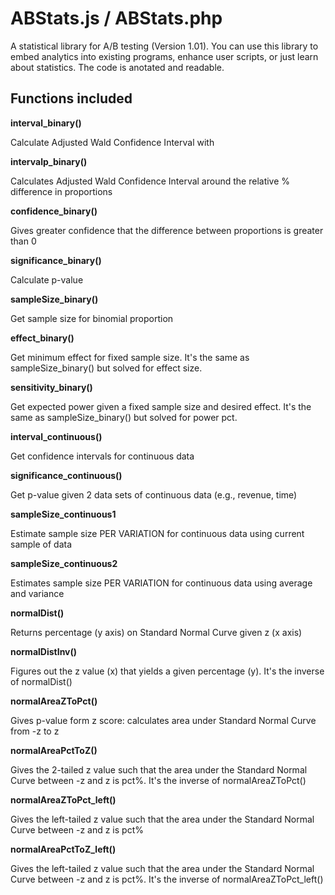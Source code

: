 ABStats.js / ABStats.php
==========

A statistical library for A/B testing (Version 1.01). You can use this library to embed analytics into existing programs, enhance user scripts, or just learn about statistics. The code is anotated and readable.

Functions included
----------------------

**interval_binary()**

Calculate Adjusted Wald Confidence Interval with 

**intervalp_binary()**

Calculates Adjusted Wald Confidence Interval around the relative % difference in proportions

**confidence_binary()**

Gives greater confidence that the difference between proportions is greater than 0

**significance_binary()**

Calculate p-value

**sampleSize_binary()**

Get sample size for binomial proportion

**effect_binary()**

Get minimum effect for fixed sample size. It's the same as sampleSize_binary() but solved for effect size.

**sensitivity_binary()**

Get expected power given a fixed sample size and desired effect. It's the same as sampleSize_binary() but solved for power pct.

**interval_continuous()**

Get confidence intervals for continuous data

**significance_continuous()**

Get p-value given 2 data sets of continuous data (e.g., revenue, time)

**sampleSize_continuous1**

Estimate sample size PER VARIATION for continuous data using current sample of data

**sampleSize_continuous2**

Estimates sample size PER VARIATION for continuous data using average and variance

**normalDist()**

Returns percentage (y axis) on Standard Normal Curve given z (x axis)

**normalDistInv()**

Figures out the z value (x) that yields a given percentage (y). It's the inverse of normalDist()

**normalAreaZToPct()**

Gives p-value form z score: calculates area under Standard Normal Curve from -z to z

**normalAreaPctToZ()**

Gives the 2-tailed z value such that the area under the Standard Normal Curve between -z and z is pct%. It's the inverse of normalAreaZToPct()

**normalAreaZToPct_left()**

Gives the left-tailed z value such that the area under the Standard Normal Curve between -z and z is pct%

**normalAreaPctToZ_left()**

Gives the left-tailed z value such that the area under the Standard Normal Curve between -z and z is pct%. It's the inverse of normalAreaZToPct_left()
